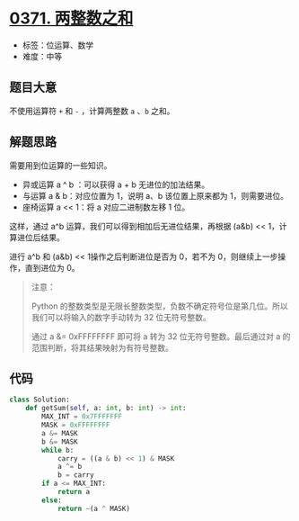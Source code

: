 # [0371. 两整数之和](https://leetcode.cn/problems/sum-of-two-integers/)

- 标签：位运算、数学
- 难度：中等

## 题目大意

不使用运算符 `+` 和 `-` ，计算两整数 `a` 、`b` 之和。

## 解题思路

需要用到位运算的一些知识。

- 异或运算 a ^ b ：可以获得 a + b 无进位的加法结果。
- 与运算 a & b：对应位置为 1，说明 a、b 该位置上原来都为 1，则需要进位。
- 座椅运算 a << 1：将 a 对应二进制数左移 1 位。

这样，通过 a^b 运算，我们可以得到相加后无进位结果，再根据 (a&b) << 1，计算进位后结果。

进行 a^b 和 (a&b) << 1操作之后判断进位是否为 0，若不为 0，则继续上一步操作，直到进位为 0。

> 注意：
>
> Python 的整数类型是无限长整数类型，负数不确定符号位是第几位。所以我们可以将输入的数字手动转为 32 位无符号整数。
>
> 通过 a &= 0xFFFFFFFF 即可将 a 转为 32 位无符号整数。最后通过对 a 的范围判断，将其结果映射为有符号整数。

## 代码

```python
class Solution:
    def getSum(self, a: int, b: int) -> int:
        MAX_INT = 0x7FFFFFFF
        MASK = 0xFFFFFFFF
        a &= MASK
        b &= MASK
        while b:
            carry = ((a & b) << 1) & MASK
            a ^= b
            b = carry
        if a <= MAX_INT:
            return a
        else:
            return ~(a ^ MASK)
```


